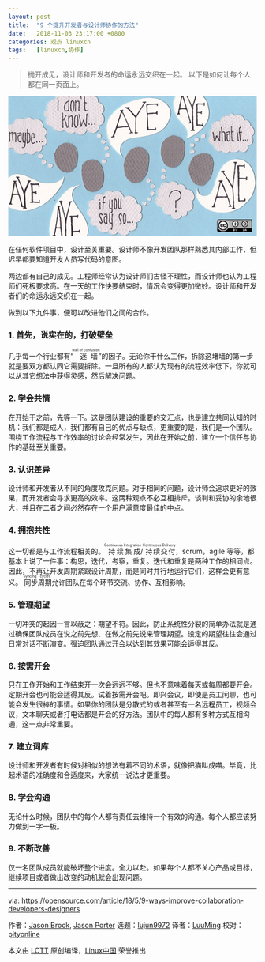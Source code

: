 ```yaml
---
layout: post
title:	"9 个提升开发者与设计师协作的方法"
date:	2018-11-03 23:17:00 +0800 
categories:	观点 linuxcn 
tags:	[linuxcn,协作]
---
```




> 
> 抛开成见，设计师和开发者的命运永远交织在一起。 以下是如何让每个人都在同一页面上。
> 
> 
> 


![](/Asserts/Images/album/201811/03/231741r8atzzk0k1jtja8t.png)


在任何软件项目中，设计至关重要。设计师不像开发团队那样熟悉其内部工作，但迟早都要知道开发人员写代码的意图。


两边都有自己的成见。工程师经常认为设计师们古怪不理性，而设计师也认为工程师们死板要求高。在一天的工作快要结束时，情况会变得更加微妙。设计师和开发者们的命运永远交织在一起。


做到以下九件事，便可以改进他们之间的合作。


### 1. 首先，说实在的，打破壁垒


几乎每一个行业都有“<ruby> 迷墙 <rt>  wall of confusion </rt></ruby>”的因子。无论你干什么工作，拆除这堵墙的第一步就是要双方都认同它需要拆除。一旦所有的人都认为现有的流程效率低下，你就可以从其它想法中获得灵感，然后解决问题。


### 2. 学会共情


在开始干之前，先等一下。这是团队建设的重要的交汇点，也是建立共同认知的时机：我们都是成人，我们都有自己的优点与缺点，更重要的是，我们是一个团队。围绕工作流程与工作效率的讨论会经常发生，因此在开始之前，建立一个信任与协作的基础至关重要。


### 3. 认识差异


设计师和开发者从不同的角度攻克问题。对于相同的问题，设计师会追求更好的效果，而开发者会寻求更高的效率。这两种观点不必互相排斥。谈判和妥协的余地很大，并且在二者之间必然存在一个用户满意度最佳的中点。


### 4. 拥抱共性


这一切都是与工作流程相关的。<ruby> 持续集成 <rt>  Continuous Integration </rt></ruby>/<ruby> 持续交付 <rt>  Continuous Delivery </rt></ruby>，scrum，agile 等等，都基本上说了一件事：构思，迭代，考察，重复。迭代和重复是两种工作的相同点。因此，不再让开发周期紧跟设计周期，而是同时并行地运行它们，这样会更有意义。<ruby> 同步周期 <rt>  Syncing cycles </rt></ruby>允许团队在每个环节交流、协作、互相影响。


### 5. 管理期望


一切冲突的起因一言以蔽之：期望不符。因此，防止系统性分裂的简单办法就是通过确保团队成员在说之前先想、在做之前先说来管理期望。设定的期望往往会通过日常对话不断演变。强迫团队通过开会以达到其效果可能会适得其反。


### 6. 按需开会


只在工作开始和工作结束开一次会远远不够。但也不意味着每天或每周都要开会。定期开会也可能会适得其反。试着按需开会吧。即兴会议，即使是员工闲聊，也可能会发生很棒的事情。如果你的团队是分散式的或者甚至有一名远程员工，视频会议，文本聊天或者打电话都是开会的好方法。团队中的每人都有多种方式互相沟通，这一点非常重要。


### 7. 建立词库


设计师和开发者有时候对相似的想法有着不同的术语，就像把猫叫成喵。毕竟，比起术语的准确度和合适度来，大家统一说法才更重要。


### 8. 学会沟通


无论什么时候，团队中的每个人都有责任去维持一个有效的沟通。每个人都应该努力做到一字一板。


### 9. 不断改善


仅一名团队成员就能破坏整个进度。全力以赴。如果每个人都不关心产品或目标，继续项目或者做出改变的动机就会出现问题。




---


via: <https://opensource.com/article/18/5/9-ways-improve-collaboration-developers-designers>


作者：[Jason Brock](https://opensource.com/users/jkbrock), [Jason Porter](https://opensource.com/users/lightguardjp) 选题：[lujun9972](https://github.com/lujun9972) 译者：[LuuMing](https://github.com/LuuMing) 校对：[pityonline](https://github.com/pityonline)


本文由 [LCTT](https://github.com/LCTT/TranslateProject) 原创编译，[Linux中国](https://linux.cn/) 荣誉推出
